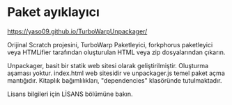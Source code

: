 # Paket ayıklayıcı

https://yaso09.github.io/TurboWarpUnpackager/

Orijinal Scratch projesini, TurboWarp Paketleyici, forkphorus paketleyici veya HTMLifier tarafından oluşturulan HTML veya zip dosyalarından çıkarın.

Unpackager, basit bir statik web sitesi olarak geliştirilmiştir. Oluşturma aşaması yoktur. index.html web sitesidir ve unpackager.js temel paket açma mantığıdır. Kitaplık bağımlılıkları, "dependencies" klasöründe tutulmaktadır.

Lisans bilgileri için LİSANS bölümüne bakın.
